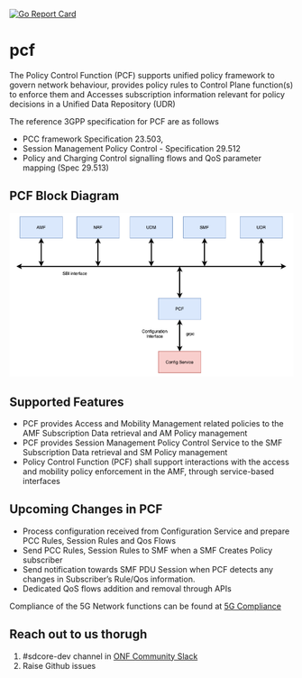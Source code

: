 <!--
SPDX-FileCopyrightText: 2021 Open Networking Foundation <info@opennetworking.org>
Copyright 2019 free5GC.org

SPDX-License-Identifier: Apache-2.0
-->
[![Go Report Card](https://goreportcard.com/badge/github.com/omec-project/pcf)](https://goreportcard.com/report/github.com/omec-project/pcf)

# pcf

The Policy Control Function (PCF) supports unified policy framework to govern
network behaviour, provides policy rules to Control Plane function(s) to enforce
them and Accesses subscription information relevant for policy decisions in a
Unified Data Repository (UDR)

The reference 3GPP specification for PCF are as follows
- PCC framework Specification 23.503,
- Session Management Policy Control - Specification 29.512
- Policy and Charging Control signalling flows and QoS parameter mapping (Spec 29.513)


## PCF Block Diagram
![PCF Block Diagram](/docs/images/README-PCF.png)

## Supported Features
- PCF provides Access and Mobility Management related policies to the AMF
Subscription Data retrieval and AM Policy management
- PCF provides Session Management Policy Control Service to the SMF Subscription
Data retrieval and SM Policy management
- Policy Control Function (PCF) shall support interactions with the access and
mobility policy enforcement in the AMF, through service-based interfaces

## Upcoming Changes in PCF
- Process configuration received from Configuration Service and prepare PCC
Rules, Session Rules and Qos Flows
- Send PCC Rules, Session Rules to SMF when a SMF Creates Policy subscriber
- Send notification towards SMF PDU Session when PCF detects any changes in
Subscriber’s Rule/Qos information.
- Dedicated QoS flows addition and removal through APIs



Compliance of the 5G Network functions can be found at [5G Compliance](https://docs.sd-core.opennetworking.org/main/overview/3gpp-compliance-5g.html)

## Reach out to us thorugh

1. #sdcore-dev channel in [ONF Community Slack](https://onf-community.slack.com/)
2. Raise Github issues
